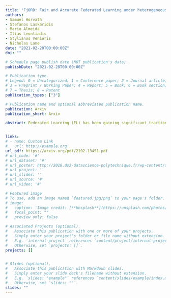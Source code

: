 ```yaml
---
title: "FjORD: Fair and Accurate Federated Learning under heterogeneous targets with Ordered Dropout"
authors:
- Samuel Horvath
- Stefanos Laskaridis
- Mario Almeida
- Ilias Leontiadis
- Stylianos Venieris
- Nicholas Lane
date: "2021-02-28T00:00:00Z"
doi: ""

# Schedule page publish date (NOT publication's date).
publishDate: "2021-02-28T00:00:00Z"

# Publication type.
# Legend: 0 = Uncategorized; 1 = Conference paper; 2 = Journal article;
# 3 = Preprint / Working Paper; 4 = Report; 5 = Book; 6 = Book section;
# 7 = Thesis; 8 = Patent
publication_types: ["3"]

# Publication name and optional abbreviated publication name.
publication: Arxiv
publication_short: Arxiv

abstract: Federated Learning (FL) has been gaining significant traction across different ML tasks, ranging from vision to keyboard predictions. In large scale deployments, client heterogeneity is a fact, and constitutes a primary problem for fairness, significant efforts have been made into tackling statistical data heterogeneity, the diversity in the clients, termed as system heterogeneity, has remained largely unexplored. Current solutions either disregard a large portion of available devices or set a uniform limit on the model’s capacity, restricted by the least capable participants. In this work, we introduce Ordered Dropout, a mechanism that achieves an ordered, nested representation of knowledge in Neural Networks and enables the extraction of lower footprint submodels without the need of retraining. We further show that for linear maps our Ordered Dropout is equivalent to SVD. We employ this technique, along with a self-distillation methodology, in the realm of FL in a framework called FjORD. FjORD alleviates the problem of client system heterogeneity by tailoring the model width to the client’s capabilities. Extensive evaluation on both CNNs and RNNs across diverse modalities shows that FjORD consistently leads to significant performance gains over state-of-the-art baselines, while maintaining its nested structure.


links:
# - name: Custom Link
#   url: http://example.org
url_pdf: https://arxiv.org/pdf/2102.13451.pdf
# url_code: '#'
# url_dataset: '#'
# url_poster: http://2018.ds3-datascience-polytechnique.fr/wp-content/uploads/2018/06/DS3-342.pdf
# url_project: ''
# url_slides: ''
# url_source: '#'
# url_video: '#'

# Featured image
# To use, add an image named `featured.jpg/png` to your page's folder.
# image:
#   caption: 'Image credit: [**Unsplash**](https://unsplash.com/photos/pLCdAaMFLTE)'
#   focal_point: ""
#   preview_only: false

# Associated Projects (optional).
#   Associate this publication with one or more of your projects.
#   Simply enter your project's folder or file name without extension.
#   E.g. `internal-project` references `content/project/internal-project/index.md`.
#   Otherwise, set `projects: []`.
projects: []


# Slides (optional).
#   Associate this publication with Markdown slides.
#   Simply enter your slide deck's filename without extension.
#   E.g. `slides: "example"` references `content/slides/example/index.md`.
#   Otherwise, set `slides: ""`.
slides: ""
---
```


